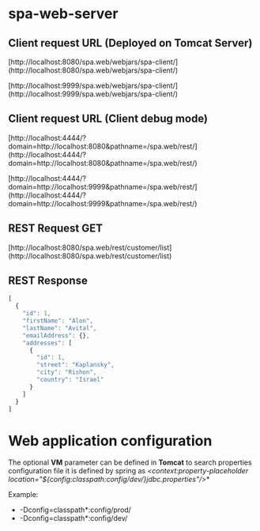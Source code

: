 # spa-web-server

## Client request URL (Deployed on Tomcat Server)
[http://localhost:8080/spa.web/webjars/spa-client/]
(http://localhost:8080/spa.web/webjars/spa-client/)


[http://localhost:9999/spa.web/webjars/spa-client/]
(http://localhost:9999/spa.web/webjars/spa-client/)

## Client request URL (Client debug mode)
[http://localhost:4444/?domain=http://localhost:8080&pathname=/spa.web/rest/]
(http://localhost:4444/?domain=http://localhost:8080&pathname=/spa.web/rest/)


[http://localhost:4444/?domain=http://localhost:9999&pathname=/spa.web/rest/]
(http://localhost:4444/?domain=http://localhost:9999&pathname=/spa.web/rest/)


## REST Request GET
[http://localhost:8080/spa.web/rest/customer/list]
(http://localhost:8080/spa.web/rest/customer/list)
## REST Response

```javascript
[
  {
    "id": 1,
    "firstName": "Alon",
    "lastName": "Avital",
    "emailAddress": {},
    "addresses": [
      {
        "id": 1,
        "street": "Kaplansky",
        "city": "Rishon",
        "country": "Israel"
      }
    ]
  }
]
```

# Web application configuration

The optional **VM** parameter can be defined in **Tomcat**  to search properties configuration file
it is defined by spring as **<context:property-placeholder location="${config:classpath*:config/dev/}jdbc.properties"/>**

Example:

* -Dconfig=classpath*:config/prod/
* -Dconfig=classpath*:config/dev/
